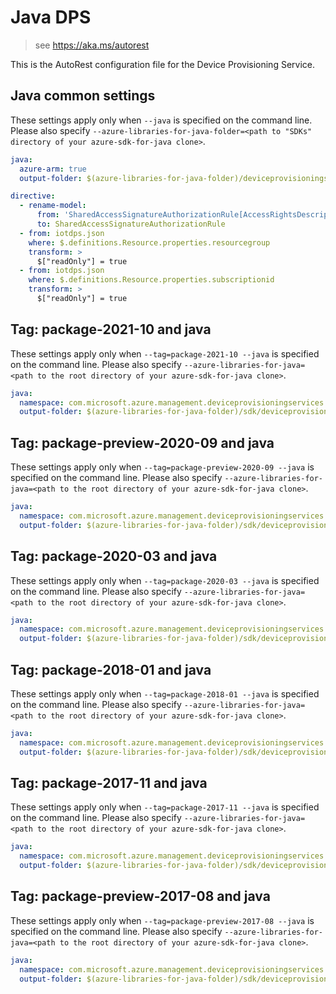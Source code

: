 # Java DPS

> see https://aka.ms/autorest

This is the AutoRest configuration file for the Device Provisioning Service.

## Java common settings

These settings apply only when `--java` is specified on the command line.
Please also specify `--azure-libraries-for-java-folder=<path to "SDKs" directory of your azure-sdk-for-java clone>`.

``` yaml $(java)
java:
  azure-arm: true
  output-folder: $(azure-libraries-for-java-folder)/deviceprovisioningservices

directive:
  - rename-model:
      from: 'SharedAccessSignatureAuthorizationRule[AccessRightsDescription]'
      to: SharedAccessSignatureAuthorizationRule
  - from: iotdps.json
    where: $.definitions.Resource.properties.resourcegroup
    transform: >
      $["readOnly"] = true
  - from: iotdps.json
    where: $.definitions.Resource.properties.subscriptionid
    transform: >
      $["readOnly"] = true
```

## Tag: package-2021-10 and java

These settings apply only when `--tag=package-2021-10 --java` is specified on the command line.
Please also specify `--azure-libraries-for-java=<path to the root directory of your azure-sdk-for-java clone>`.

``` yaml $(tag) == 'package-2021-10' && $(java) && $(multiapi)
java:
  namespace: com.microsoft.azure.management.deviceprovisioningservices.v2021_10_15
  output-folder: $(azure-libraries-for-java-folder)/sdk/deviceprovisioningservices/mgmt-v2021_10_15
```

## Tag: package-preview-2020-09 and java

These settings apply only when `--tag=package-preview-2020-09 --java` is specified on the command line.
Please also specify `--azure-libraries-for-java=<path to the root directory of your azure-sdk-for-java clone>`.

``` yaml $(tag) == 'package-preview-2020-09' && $(java) && $(multiapi)
java:
  namespace: com.microsoft.azure.management.deviceprovisioningservices.v2020_09_01_preview
  output-folder: $(azure-libraries-for-java-folder)/sdk/deviceprovisioningservices/mgmt-v2020_09_01_preview
```

## Tag: package-2020-03 and java

These settings apply only when `--tag=package-2020-03 --java` is specified on the command line.
Please also specify `--azure-libraries-for-java=<path to the root directory of your azure-sdk-for-java clone>`.

``` yaml $(tag) == 'package-2020-03' && $(java)
java:
  namespace: com.microsoft.azure.management.deviceprovisioningservices.v2020_03_01
  output-folder: $(azure-libraries-for-java-folder)/sdk/deviceprovisioningservices/mgmt-v2020_03_01
```

## Tag: package-2018-01 and java

These settings apply only when `--tag=package-2018-01 --java` is specified on the command line.
Please also specify `--azure-libraries-for-java=<path to the root directory of your azure-sdk-for-java clone>`.

``` yaml $(tag) == 'package-2018-01' && $(java) && $(multiapi)
java:
  namespace: com.microsoft.azure.management.deviceprovisioningservices.v2018_01_22
  output-folder: $(azure-libraries-for-java-folder)/sdk/deviceprovisioningservices/mgmt-v2018_01_22
```

## Tag: package-2017-11 and java

These settings apply only when `--tag=package-2017-11 --java` is specified on the command line.
Please also specify `--azure-libraries-for-java=<path to the root directory of your azure-sdk-for-java clone>`.

``` yaml $(tag) == 'package-2017-11' && $(java) && $(multiapi)
java:
  namespace: com.microsoft.azure.management.deviceprovisioningservices.v2017_11_15
  output-folder: $(azure-libraries-for-java-folder)/sdk/deviceprovisioningservices/mgmt-v2017_11_15
```

## Tag: package-preview-2017-08 and java

These settings apply only when `--tag=package-preview-2017-08 --java` is specified on the command line.
Please also specify `--azure-libraries-for-java=<path to the root directory of your azure-sdk-for-java clone>`.

``` yaml $(tag) == 'package-preview-2017-08' && $(java) && $(multiapi)
java:
  namespace: com.microsoft.azure.management.deviceprovisioningservices.v2017_08_21_preview
  output-folder: $(azure-libraries-for-java-folder)/sdk/deviceprovisioningservices/mgmt-v2017_08_21_preview
```
